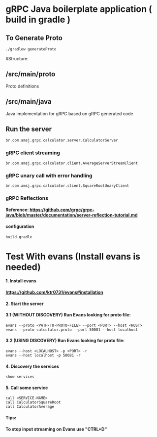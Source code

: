 # gRPC Java boilerplate application ( build in gradle )

## To Generate Proto
```bash
./gradlew generateProto
```

#Structure:

## /src/main/proto
Proto definitions

## /src/main/java
Java implementation for gRPC based on gRPC generated code

## Run the server
    br.com.amsj.grpc.calculator.server.CalculatorServer
### gRPC client streaming
    br.com.amsj.grpc.calculator.client.AverageServerStreamClient
### gRPC unary call with error handling
    br.com.amsj.grpc.calculator.client.SquareRootUnaryClient

### gRPC Reflections 
#### Reference: https://github.com/grpc/grpc-java/blob/master/documentation/server-reflection-tutorial.md

#### configuration
    build.gradle

# Test With evans (Install evans is needed)

#### 1. Install evans
#### https://github.com/ktr0731/evans#installation
#### 2. Start the server
#### 3.1 (WITHOUT DISCOVERY) Run Evans looking for proto file:
    evans --proto <PATH-TO-PROTO-FILE> --port <PORT> --host <HOST>
    evans --proto calculator.proto --port 50081 --host localhost

#### 3.2 (USING DISCOVERY) Run Evans looking for proto file:
    evans --host <LOCALHOST> -p <PORT> -r
    evans --host localhost -p 50081 -r

#### 4. Discovery the services
    show services
#### 5. Call some service
    call <SERVICE-NAME>
    call CalculatorSquareRoot
    call CalculatorAverage

#### Tips:
#### To stop input streaming on Evans use "CTRL+D"
